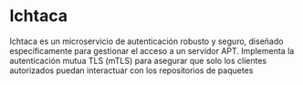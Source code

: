 # Ichtaca
Ichtaca es un microservicio de autenticación robusto y seguro, diseñado específicamente para gestionar el acceso a un servidor APT. Implementa la autenticación mutua TLS (mTLS) para asegurar que solo los clientes autorizados puedan interactuar con los repositorios de paquetes
